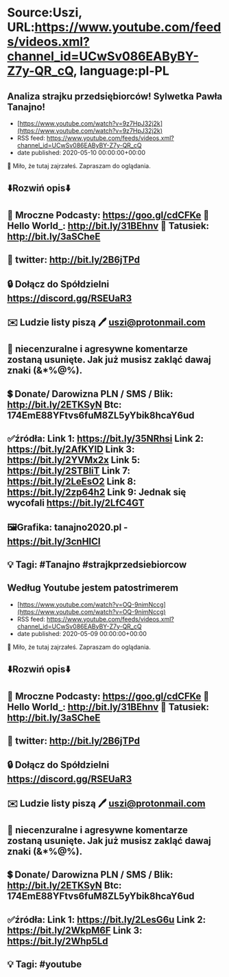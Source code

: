 # Source:Uszi, URL:https://www.youtube.com/feeds/videos.xml?channel_id=UCwSv086EAByBY-Z7y-QR_cQ, language:pl-PL

## Analiza strajku przedsiębiorców! Sylwetka Pawła Tanajno!
 - [https://www.youtube.com/watch?v=9z7HpJ32j2k](https://www.youtube.com/watch?v=9z7HpJ32j2k)
 - RSS feed: https://www.youtube.com/feeds/videos.xml?channel_id=UCwSv086EAByBY-Z7y-QR_cQ
 - date published: 2020-05-10 00:00:00+00:00

🤪 Miło, że tutaj zajrzałeś.  Zapraszam do oglądania.

⬇️Rozwiń opis⬇️
------------------------------------------------------------
👀 Mroczne Podcasty: https://goo.gl/cdCFKe
👀 Hello World_: http://bit.ly/31BEhnv
👀 Tatusiek: http://bit.ly/3aSCheE
------------------------------------------------------------
👀 twitter: http://bit.ly/2B6jTPd
------------------------------------------------------------
🔒 Dołącz do Spółdzielni
https://discord.gg/RSEUaR3
------------------------------------------------------------
✉️ Ludzie listy piszą 
🖊️ uszi@protonmail.com
------------------------------------------------------------
👺 niecenzuralne i agresywne komentarze zostaną usunięte.  Jak już musisz zakląć dawaj znaki (&*%@%).
------------------------------------------------------------
💲 Donate/ Darowizna
PLN / SMS / Blik: http://bit.ly/2ETKSyN
Btc: 174EmE88YFtvs6fuM8ZL5yYbik8hcaY6ud
------------------------------------------------------------
✅źródła:
Link 1:                   https://bit.ly/35NRhsi
Link 2:                   https://bit.ly/2AfKYlD
Link 3:                   https://bit.ly/2YVMx2x
Link 5:                   https://bit.ly/2STBliT
Link 7:                   https://bit.ly/2LeEsO2
Link 8:                   https://bit.ly/2zp64h2
Link 9:                   Jednak się wycofali
                               https://bit.ly/2LfC4GT
---------------------------------------------------------------
🖼Grafika: 
tanajno2020.pl - https://bit.ly/3cnHICI
-------------------------------------------------------------
💡 Tagi: #Tanajno #strajkprzedsiebiorcow
--------------------------------------------------------------

## Według Youtube jestem patostrimerem
 - [https://www.youtube.com/watch?v=OQ-9nimNccg](https://www.youtube.com/watch?v=OQ-9nimNccg)
 - RSS feed: https://www.youtube.com/feeds/videos.xml?channel_id=UCwSv086EAByBY-Z7y-QR_cQ
 - date published: 2020-05-09 00:00:00+00:00

🤪 Miło, że tutaj zajrzałeś.  Zapraszam do oglądania.

⬇️Rozwiń opis⬇️
------------------------------------------------------------
👀 Mroczne Podcasty: https://goo.gl/cdCFKe
👀 Hello World_: http://bit.ly/31BEhnv
👀 Tatusiek: http://bit.ly/3aSCheE
------------------------------------------------------------
👀 twitter: http://bit.ly/2B6jTPd
------------------------------------------------------------
🔒 Dołącz do Spółdzielni
https://discord.gg/RSEUaR3
------------------------------------------------------------
✉️ Ludzie listy piszą 
🖊️ uszi@protonmail.com
------------------------------------------------------------
👺 niecenzuralne i agresywne komentarze zostaną usunięte.  Jak już musisz zakląć dawaj znaki (&*%@%).
------------------------------------------------------------
💲 Donate/ Darowizna
PLN / SMS / Blik: http://bit.ly/2ETKSyN
Btc: 174EmE88YFtvs6fuM8ZL5yYbik8hcaY6ud
------------------------------------------------------------
✅źródła:
Link 1:                   https://bit.ly/2LesG6u
Link 2:                   https://bit.ly/2WkpM6F
Link 3:                   https://bit.ly/2Whp5Ld
-------------------------------------------------------------
💡 Tagi: #youtube
--------------------------------------------------------------

